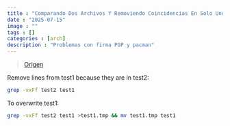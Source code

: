 ```yaml
---
title : "Comparando Dos Archivos Y Removiendo Coincidencias En Solo Uno"
date : "2025-07-15"
image : ""
tags : []
categories : [arch]
description : "Problemas con firma PGP y pacman"
---
```



> [Origen](<https://stackoverflow.com/questions/37503186/comparing-two-files-by-lines-and-removing-duplicates-from-first-file" class="tc-tiddlylink-external>)

Remove lines from test1 because they are in test2:

```bash
grep -vxFf test2 test1
```


To overwrite test1:
```bash
grep -vxFf test2 test1 >test1.tmp && mv test1.tmp test1
```

